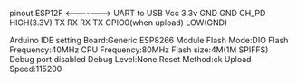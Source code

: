pinout 
ESP12F     <------->     UART to USB
Vcc                      3.3v
GND                      GND
CH_PD                    HIGH(3.3V)
TX                       RX
RX                       TX
GPIO0(when upload)       LOW(GND)

Arduino IDE setting
Board:Generic ESP8266 Module
Flash Mode:DIO
Flash Frequency:40MHz
CPU Frequency:80MHz
Flash size:4M(1M SPIFFS)
Debug port:disabled
Debug Level:None
Reset Method:ck
Upload Speed:115200